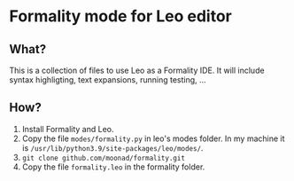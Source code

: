 # Formality mode for Leo editor

## What?

This is a collection of files to use Leo as a Formality IDE. It will include syntax highligting, text expansions, running testing, ...

## How?

1. Install Formality and Leo.
2. Copy the file `modes/formality.py` in leo's modes folder. In my machine it is `/usr/lib/python3.9/site-packages/leo/modes/`.
3. `git clone github.com/moonad/formality.git`
4. Copy the file `formality.leo` in the formality folder.
